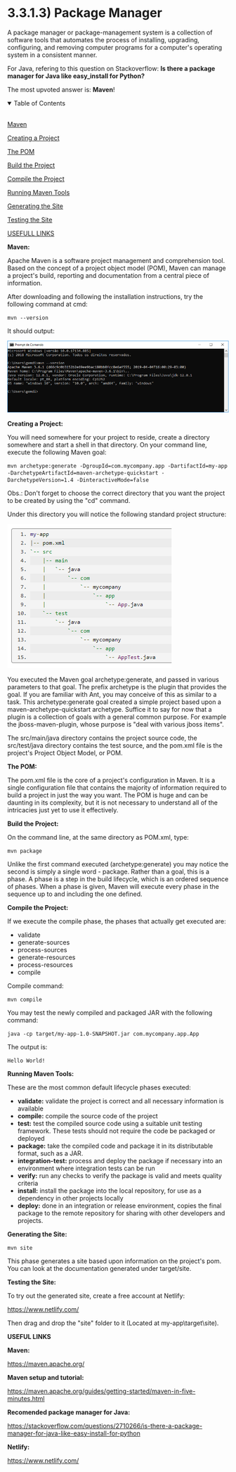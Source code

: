 # 3.3.1.3) Package Manager

A package manager or package-management system is a collection of software tools that automates the process of installing, upgrading, configuring, and removing computer programs for a computer's operating system in a consistent manner.

For Java, refering to this question on Stackoverflow: **Is there a package manager for Java like easy_install for Python?**

The most upvoted answer is: **Maven**!

<details open>
<summary>Table of Contents</summary>
<br>

[Maven](#h1)

[Creating a Project](#h2)

[The POM](#h3)

[Build the Project](#h4)

[Compile the Project](#h5)

[Running Maven Tools](#h6)

[Generating the Site](#h7)

[Testing the Site](#h8)

[USEFULL LINKS](#h9)

</details>

<a name="h1"/>

**Maven:**

Apache Maven is a software project management and comprehension tool. Based on the concept of a project object model (POM), Maven can manage a project's build, reporting and documentation from a central piece of information.

After downloading and following the installation instructions, try the following command at cmd:
```
mvn --version
```

It should output:

![alt text](https://raw.githubusercontent.com/guidias1212/road_to_fullstack/master/images/maven.png)

<a name="h2"/>

**Creating a Project:**

You will need somewhere for your project to reside, create a directory somewhere and start a shell in that directory. On your command line, execute the following Maven goal:
```
mvn archetype:generate -DgroupId=com.mycompany.app -DartifactId=my-app -DarchetypeArtifactId=maven-archetype-quickstart -DarchetypeVersion=1.4 -DinteractiveMode=false
```

Obs.: Don't forget to choose the correct directory that you want the project to be created by using the "cd" command.

Under this directory you will notice the following standard project structure:

![alt text](https://raw.githubusercontent.com/guidias1212/road_to_fullstack/master/images/maven2.png)

You executed the Maven goal archetype:generate, and passed in various parameters to that goal. The prefix archetype is the plugin that provides the goal. If you are familiar with Ant, you may conceive of this as similar to a task. This archetype:generate goal created a simple project based upon a maven-archetype-quickstart archetype. Suffice it to say for now that a plugin is a collection of goals with a general common purpose. For example the jboss-maven-plugin, whose purpose is "deal with various jboss items".

The src/main/java directory contains the project source code, the src/test/java directory contains the test source, and the pom.xml file is the project's Project Object Model, or POM.

<a name="h3"/>

**The POM:**

The pom.xml file is the core of a project's configuration in Maven. It is a single configuration file that contains the majority of information required to build a project in just the way you want. The POM is huge and can be daunting in its complexity, but it is not necessary to understand all of the intricacies just yet to use it effectively.

<a name="h4"/>

**Build the Project:**

On the command line, at the same directory as POM.xml, type:
```
mvn package
```

Unlike the first command executed (archetype:generate) you may notice the second is simply a single word - package. Rather than a goal, this is a phase. A phase is a step in the build lifecycle, which is an ordered sequence of phases. When a phase is given, Maven will execute every phase in the sequence up to and including the one defined.

<a name="h5"/>

**Compile the Project:**

If we execute the compile phase, the phases that actually get executed are:

* validate
* generate-sources
* process-sources
* generate-resources
* process-resources
* compile

Compile command:
```
mvn compile
```

You may test the newly compiled and packaged JAR with the following command:
```
java -cp target/my-app-1.0-SNAPSHOT.jar com.mycompany.app.App
```

The output is:
```
Hello World!
```

<a name="h6"/>

**Running Maven Tools:**

These are the most common default lifecycle phases executed:

* **validate:** validate the project is correct and all necessary information is available
* **compile:** compile the source code of the project
* **test:** test the compiled source code using a suitable unit testing framework. These tests should not require the code be packaged or deployed
* **package:** take the compiled code and package it in its distributable format, such as a JAR.
* **integration-test:** process and deploy the package if necessary into an environment where integration tests can be run
* **verify:** run any checks to verify the package is valid and meets quality criteria
* **install:** install the package into the local repository, for use as a dependency in other projects locally
* **deploy:** done in an integration or release environment, copies the final package to the remote repository for sharing with other developers and projects.

<a name="h7"/>

**Generating the Site:**

```
mvn site
```

This phase generates a site based upon information on the project's pom. You can look at the documentation generated under target/site.

<a name="h8"/>

**Testing the Site:**

To try out the generated site, create a free account at Netlify:

https://www.netlify.com/

Then drag and drop the "site" folder to it (Located at my-app\target\site).

<a name="h9"/>

**USEFUL LINKS**

**Maven:**

https://maven.apache.org/

**Maven setup and tutorial:**

https://maven.apache.org/guides/getting-started/maven-in-five-minutes.html

**Recomended package manager for Java:**

https://stackoverflow.com/questions/2710266/is-there-a-package-manager-for-java-like-easy-install-for-python

**Netlify:**

https://www.netlify.com/